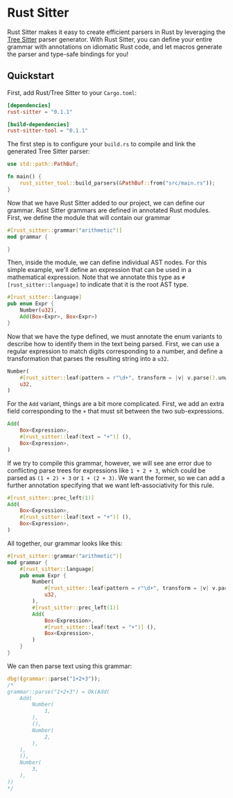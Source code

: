 # Rust Sitter
Rust Sitter makes it easy to create efficient parsers in Rust by leveraging the [Tree Sitter](https://tree-sitter.github.io/tree-sitter/) parser generator. With Rust Sitter, you can define your entire grammar with annotations on idiomatic Rust code, and let macros generate the parser and type-safe bindings for you!

## Quickstart
First, add Rust/Tree Sitter to your `Cargo.toml`:
```toml
[dependencies]
rust-sitter = "0.1.1"

[build-dependencies]
rust-sitter-tool = "0.1.1"
```

The first step is to configure your `build.rs` to compile and link the generated Tree Sitter parser:

```rust
use std::path::PathBuf;

fn main() {
    rust_sitter_tool::build_parsers(&PathBuf::from("src/main.rs"));
}
```

Now that we have Rust Sitter added to our project, we can define our grammar. Rust Sitter grammars are defined in annotated Rust modules. First, we define the module that will contain our grammar

```rust
#[rust_sitter::grammar("arithmetic")]
mod grammar {

}
```

Then, inside the module, we can define individual AST nodes. For this simple example, we'll define an expression that can be used in a mathematical expression. Note that we annotate this type as `#[rust_sitter::language]` to indicate that it is the root AST type.

```rust
#[rust_sitter::language]
pub enum Expr {
    Number(u32),
    Add(Box<Expr>, Box<Expr>)
}
```

Now that we have the type defined, we must annotate the enum variants to describe how to identify them in the text being parsed. First, we can use a regular expression to match digits corresponding to a number, and define a transformation that parses the resulting string into a `u32`.

```rust
Number(
    #[rust_sitter::leaf(pattern = r"\d+", transform = |v| v.parse().unwrap())]
    u32,
)
```

For the `Add` variant, things are a bit more complicated. First, we add an extra field corresponding to the `+` that must sit between the two sub-expressions.

```rust
Add(
    Box<Expression>,
    #[rust_sitter::leaf(text = "+")] (),
    Box<Expression>,
)
```

If we try to compile this grammar, however, we will see ane error due to conflicting parse trees for expressions like `1 + 2 + 3`, which could be parsed as `(1 + 2) + 3` or `1 + (2 + 3)`. We want the former, so we can add a further annotation specifying that we want left-associativity for this rule.

```rust
#[rust_sitter::prec_left(1)]
Add(
    Box<Expression>,
    #[rust_sitter::leaf(text = "+")] (),
    Box<Expression>,
)
```

All together, our grammar looks like this:

```rust
#[rust_sitter::grammar("arithmetic")]
mod grammar {
    #[rust_sitter::language]
    pub enum Expr {
        Number(
            #[rust_sitter::leaf(pattern = r"\d+", transform = |v| v.parse().unwrap())]
            u32,
        ),
        #[rust_sitter::prec_left(1)]
        Add(
            Box<Expression>,
            #[rust_sitter::leaf(text = "+")] (),
            Box<Expression>,
        )
    }
}
```

We can then parse text using this grammar:

```rust
dbg!(grammar::parse("1+2+3"));
/*
grammar::parse("1+2+3") = Ok(Add(
    Add(
        Number(
            1,
        ),
        (),
        Number(
            2,
        ),
    ),
    (),
    Number(
        3,
    ),
))
*/
```
